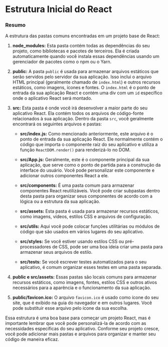 # Estrutura Inicial do React

### Resumo

A estrutura das pastas comuns encontradas em um projeto base de React:

1. **node_modules:** Esta pasta contém todas as dependências do seu projeto, como bibliotecas e pacotes de terceiros. Ela é criada automaticamente quando você instala essas dependências usando um gerenciador de pacotes como o npm ou o Yarn.

2. **public:** A pasta `public` é usada para armazenar arquivos estáticos que serão servidos pelo servidor da sua aplicação. Isso inclui o arquivo HTML principal (geralmente chamado de `index.html`) e outros recursos estáticos, como imagens, ícones e fontes. O `index.html` é o ponto de entrada da sua aplicação React e contém uma div com um `id` específico onde o aplicativo React será montado.

3. **src:** Esta pasta é onde você irá desenvolver a maior parte do seu aplicativo React. Ela contém todos os arquivos de código-fonte relacionados à sua aplicação. Dentro da pasta `src`, você geralmente encontrará os seguintes arquivos e pastas:
   
   - **src/index.js:** Como mencionado anteriormente, este arquivo é o ponto de entrada da sua aplicação React. Ele normalmente contém o código que importa o componente raiz do seu aplicativo e utiliza a função `ReactDOM.render()` para renderizá-lo no DOM.
   
   - **src/App.js:** Geralmente, este é o componente principal da sua aplicação, que serve como o ponto de partida para a construção da interface do usuário. Você pode personalizar este componente e adicionar outros componentes React a ele.
   
   - **src/components:** É uma pasta comum para armazenar componentes React reutilizáveis. Você pode criar subpastas dentro desta pasta para organizar seus componentes de acordo com a lógica ou a estrutura da sua aplicação.
   
   - **src/assets:** Esta pasta é usada para armazenar recursos estáticos, como imagens, vídeos, estilos CSS e arquivos de configuração.
   
   - **src/utils:** Aqui você pode colocar funções utilitárias ou módulos de código que são usados em vários lugares do seu aplicativo.
   
   - **src/styles:** Se você estiver usando estilos CSS ou pré-processadores de CSS, pode ser uma boa ideia criar uma pasta para armazenar seus arquivos de estilo.
   
   - **src/tests:** Se você escrever testes automatizados para o seu aplicativo, é comum organizar esses testes em uma pasta separada.

4. **public e src/assets:** Essas pastas são locais comuns para armazenar recursos estáticos, como imagens, fontes, estilos CSS e outros ativos necessários para a aparência e o funcionamento da sua aplicação.

5. **public/favicon.ico:** O arquivo `favicon.ico` é usado como ícone do seu site, que é exibido na guia do navegador e em outros lugares. Você pode substituir esse arquivo pelo ícone da sua escolha.

Essa estrutura é uma boa base para começar um projeto React, mas é importante lembrar que você pode personalizá-la de acordo com as necessidades específicas do seu aplicativo. Conforme seu projeto cresce, você pode adicionar mais pastas e arquivos para organizar e manter seu código de maneira eficaz.
